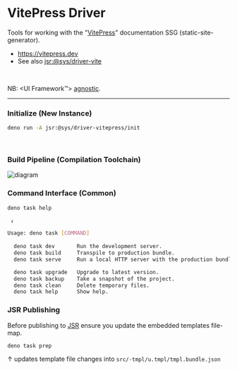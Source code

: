 # VitePress Driver
Tools for working with the "[VitePress](https://vitepress.dev)" documentation SSG (static-site-generator).

- https://vitepress.dev
- See also [jsr:@sys/driver-vite](https://jsr.io/@sys/driver-vite)

<p>&nbsp;<p>

NB: \<UI Framework™️\> [agnostic](https://github.com/sys-repo/sys/edit/main/README.md#agnostic).

---

### Initialize (New Instance)

```bash
deno run -A jsr:@sys/driver-vitepress/init
```


<p>&nbsp;<p>

### Build Pipeline (Compilation Toolchain)

![diagram](https://wrpcd.net/cdn-cgi/imagedelivery/BXluQx4ige9GuW0Ia56BHw/5d631b2e-8e76-4ec8-3ca2-d4943e70b100/original)



### Command Interface (Common)

```bash
deno task help

 ↓

Usage: deno task [COMMAND]
                                                                         
  deno task dev       Run the development server.                  
  deno task build     Transpile to production bundle.
  deno task serve     Run a local HTTP server with the production bundle.

  deno task upgrade   Upgrade to latest version.                    
  deno task backup    Take a snapshot of the project.
  deno task clean     Delete temporary files.
  deno task help      Show help.
```

### JSR Publishing
Before publishing to [JSR](https://jsr.io/@sys/driver-vitepress) ensure you update the
embedded templates file-map.

```
deno task prep
```

↑ updates template file changes into `src/-tmpl/u.tmpl/tmpl.bundle.json`

